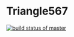 # Triangle567
[![build status of master](https://app.travis-ci.com/Hennessy45/Triangle567.svg?branch=master)](https://app.travis-ci.com/github/Hennessy45/Triangle567)
